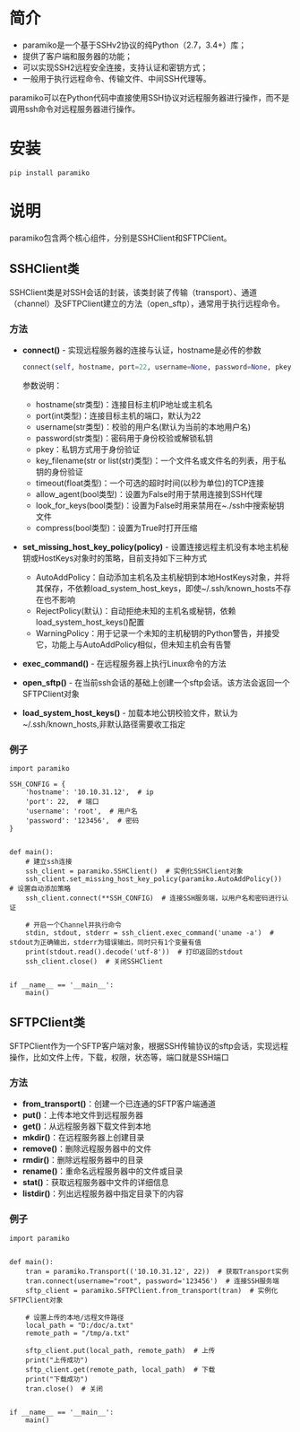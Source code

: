 # 简介

- paramiko是一个基于SSHv2协议的纯Python（2.7，3.4+）库；
- 提供了客户端和服务器的功能；
- 可以实现SSH2远程安全连接，支持认证和密钥方式；
- 一般用于执行远程命令、传输文件、中间SSH代理等。

paramiko可以在Python代码中直接使用SSH协议对远程服务器进行操作，而不是调用ssh命令对远程服务器进行操作。

# 安装

```
pip install paramiko
```

# 说明

paramiko包含两个核心组件，分别是SSHClient和SFTPClient。

## SSHClient类

SSHClient类是对SSH会话的封装，该类封装了传输（transport）、通道（channel）及SFTPClient建立的方法（open_sftp），通常用于执行远程命令。

### 方法

- **connect()** - 实现远程服务器的连接与认证，hostname是必传的参数

  ```python
  connect(self, hostname, port=22, username=None, password=None, pkey=None, key_filename=None, timeout=None, allow_agent=True, look_for_keys=True, compress=False)
  ```

  参数说明：

  - hostname(str类型)：连接目标主机IP地址或主机名
  - port(int类型)：连接目标主机的端口，默认为22
  - username(str类型)：校验的用户名(默认为当前的本地用户名)
  - password(str类型)：密码用于身份校验或解锁私钥
  - pkey：私钥方式用于身份验证
  - key_filename(str or list(str)类型)：一个文件名或文件名的列表，用于私钥的身份验证
  - timeout(float类型)：一个可选的超时时间(以秒为单位)的TCP连接
  - allow_agent(bool类型)：设置为False时用于禁用连接到SSH代理
  - look_for_keys(bool类型)：设置为False时用来禁用在~./ssh中搜索秘钥文件
  - compress(bool类型)：设置为True时打开压缩

- **set_missing_host_key_policy(policy)** - 设置连接远程主机没有本地主机秘钥或HostKeys对象时的策略，目前支持如下三种方式

  - AutoAddPolicy：自动添加主机名及主机秘钥到本地HostKeys对象，并将其保存，不依赖load_system_host_keys，即使~/.ssh/known_hosts不存在也不影响
  - RejectPolicy(默认)：自动拒绝未知的主机名或秘钥，依赖load_system_host_keys()配置
  - WarningPolicy：用于记录一个未知的主机秘钥的Python警告，并接受它，功能上与AutoAddPolicy相似，但未知主机会有告警

- **exec_command()** - 在远程服务器上执行Linux命令的方法

- **open_sftp()** - 在当前ssh会话的基础上创建一个sftp会话。该方法会返回一个SFTPClient对象

- **load_system_host_keys()** - 加载本地公钥校验文件，默认为~/.ssh/known_hosts,非默认路径需要收工指定

### 例子

```
import paramiko

SSH_CONFIG = {
    'hostname': '10.10.31.12',  # ip
    'port': 22,  # 端口
    'username': 'root',  # 用户名
    'password': '123456',  # 密码
}


def main():
    # 建立ssh连接
    ssh_client = paramiko.SSHClient()  # 实例化SSHClient对象
    ssh_client.set_missing_host_key_policy(paramiko.AutoAddPolicy())  # 设置自动添加策略
    ssh_client.connect(**SSH_CONFIG)  # 连接SSH服务端，以用户名和密码进行认证

    # 开启一个Channel并执行命令
    stdin, stdout, stderr = ssh_client.exec_command('uname -a')  # stdout为正确输出，stderr为错误输出，同时只有1个变量有值
    print(stdout.read().decode('utf-8'))  # 打印返回的stdout
    ssh_client.close()  # 关闭SSHClient


if __name__ == '__main__':
    main()
```



## SFTPClient类

SFTPClient作为一个SFTP客户端对象，根据SSH传输协议的sftp会话，实现远程操作，比如文件上传，下载，权限，状态等，端口就是SSH端口

### 方法

- **from_transport()**：创建一个已连通的SFTP客户端通道
- **put()**：上传本地文件到远程服务器
- **get()**：从远程服务器下载文件到本地
- **mkdir()**：在远程服务器上创建目录
- **remove()**：删除远程服务器中的文件
- **rmdir()**：删除远程服务器中的目录
- **rename()**：重命名远程服务器中的文件或目录
- **stat()**：获取远程服务器中文件的详细信息
- **listdir()**：列出远程服务器中指定目录下的内容

### 例子

```
import paramiko


def main():
    tran = paramiko.Transport(('10.10.31.12', 22))  # 获取Transport实例
    tran.connect(username="root", password='123456')  # 连接SSH服务端
    sftp_client = paramiko.SFTPClient.from_transport(tran)  # 实例化SFTPClient对象

    # 设置上传的本地/远程文件路径
    local_path = "D:/doc/a.txt"
    remote_path = "/tmp/a.txt"

    sftp_client.put(local_path, remote_path)  # 上传
    print("上传成功")
    sftp_client.get(remote_path, local_path)  # 下载
    print("下载成功")
    tran.close()  # 关闭


if __name__ == '__main__':
    main()
```